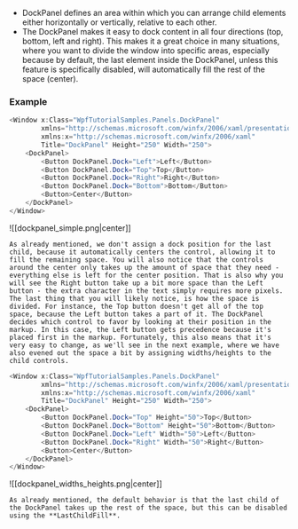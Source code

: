 - DockPanel defines an area within which you can arrange child elements either horizontally or vertically, relative to each other.
- The DockPanel makes it easy to dock content in all four directions (top, bottom, left and right). This makes it a great choice in many situations, where you want to divide the window into specific areas, especially because by default, the last element inside the DockPanel, unless this feature is specifically disabled, will automatically fill the rest of the space (center).
### Example
```csharp
<Window x:Class="WpfTutorialSamples.Panels.DockPanel"
        xmlns="http://schemas.microsoft.com/winfx/2006/xaml/presentation"
        xmlns:x="http://schemas.microsoft.com/winfx/2006/xaml"
        Title="DockPanel" Height="250" Width="250">
	<DockPanel>
		<Button DockPanel.Dock="Left">Left</Button>
		<Button DockPanel.Dock="Top">Top</Button>
		<Button DockPanel.Dock="Right">Right</Button>
		<Button DockPanel.Dock="Bottom">Bottom</Button>
		<Button>Center</Button>
	</DockPanel>
</Window>
```
![[dockpanel_simple.png|center]]

```ad-note
As already mentioned, we don't assign a dock position for the last child, because it automatically centers the control, allowing it to fill the remaining space. You will also notice that the controls around the center only takes up the amount of space that they need - everything else is left for the center position. That is also why you will see the Right button take up a bit more space than the Left button - the extra character in the text simply requires more pixels.
The last thing that you will likely notice, is how the space is divided. For instance, the Top button doesn't get all of the top space, because the Left button takes a part of it. The DockPanel decides which control to favor by looking at their position in the markup. In this case, the Left button gets precedence because it's placed first in the markup. Fortunately, this also means that it's very easy to change, as we'll see in the next example, where we have also evened out the space a bit by assigning widths/heights to the child controls.
```

```csharp
<Window x:Class="WpfTutorialSamples.Panels.DockPanel"
        xmlns="http://schemas.microsoft.com/winfx/2006/xaml/presentation"
        xmlns:x="http://schemas.microsoft.com/winfx/2006/xaml"
        Title="DockPanel" Height="250" Width="250">
	<DockPanel>
		<Button DockPanel.Dock="Top" Height="50">Top</Button>
		<Button DockPanel.Dock="Bottom" Height="50">Bottom</Button>
		<Button DockPanel.Dock="Left" Width="50">Left</Button>
		<Button DockPanel.Dock="Right" Width="50">Right</Button>	
		<Button>Center</Button>
	</DockPanel>
</Window>
```
![[dockpanel_widths_heights.png|center]]

```ad-note
As already mentioned, the default behavior is that the last child of the DockPanel takes up the rest of the space, but this can be disabled using the **LastChildFill**.
```
